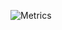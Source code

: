 ![Metrics](https://metrics.lecoq.io/shanu2001?template=classic&base.indepth=false&config.timezone=Asia%2FCalcutta)
